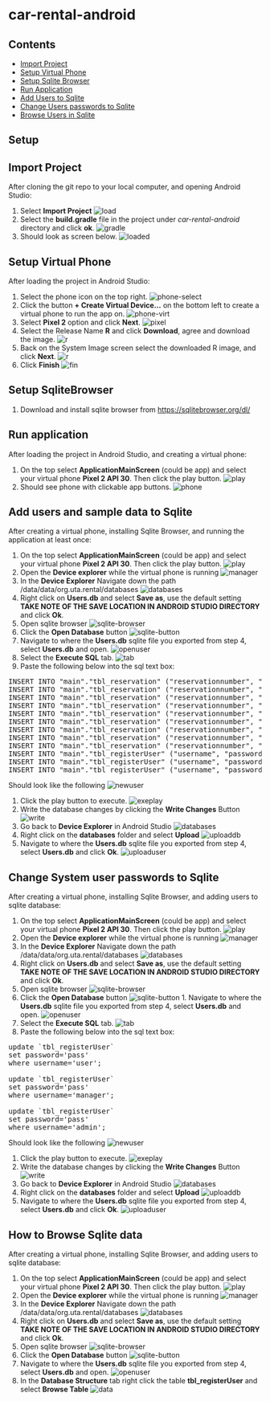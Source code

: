 # car-rental-android

## Contents
- [Import Project](#import-project)
- [Setup Virtual Phone](#setup-virtual-phone)
- [Setup Sqlite Browser](#setup-sqlitebrowser)
- [Run Application](#run-application)
- [Add Users to Sqlite](#add-users-to-sqlite)
- [Change Users passwords to Sqlite](#change-system-user-passwords-to-sqlite)
- [Browse Users in Sqlite](#how-to-browse-sqlite-data)

## Setup
## Import Project
After cloning the git repo to your local computer, and opening Android 
Studio:
1. Select **Import Project**
![load](/images/load-menu.png)
1. Select the **build.gradle** file in the project under *car-rental-android* directory
and click **ok**.
![gradle](/images/build-gradle.png)
1. Should look as screen below.
![loaded](/images/loaded.png)

## Setup Virtual Phone
After loading the project in Android Studio:
1. Select the phone icon on the top right.
![phone-select](/images/phone-select.png)
1. Click the button **+ Create Virtual Device...** on the bottom
left to create a virtual phone to run the app on.
![phone-virt](/images/phone-virt.png)
1. Select **Pixel 2** option and click **Next**.
![pixel](/images/pixel.png)
1. Select the Release Name **R** and click **Download**, agree and 
download the image.
![r](/images/R.png)
1. Back on the System Image screen select the downloaded R image,
and click **Next**.
![r](/images/R.png)
1. Click **Finish**
![fin](/images/finish.png)

## Setup SqliteBrowser
1. Download and install sqlite browser from https://sqlitebrowser.org/dl/

## Run application
After loading the project in Android Studio, and 
creating a virtual phone:
1. On the top select **ApplicationMainScreen** (could be app) and 
select your virtual phone **Pixel 2 API 30**. Then click
the play button.
![play](/images/play.png)
1. Should see phone with clickable app buttons.
![phone](/images/app.png)


## Add users and sample data to Sqlite
After creating a virtual phone, installing Sqlite Browser, and running the application at
least once:
1. On the top select **ApplicationMainScreen** (could be app) and 
select your virtual phone **Pixel 2 API 30**. Then click
the play button.
![play](/images/play.png)
1. Open the **Device explorer** while the virtual phone is running
![manager](/images/device-manager.png)
1. In the **Device Explorer** Navigate down the path /data/data/org.uta.rental/databases
![databases](/images/databases.png)
1. Right click on **Users.db** and select **Save as**, use the default setting **TAKE NOTE OF THE 
SAVE LOCATION IN ANDROID STUDIO DIRECTORY** and click **Ok**.
1. Open sqlite browser
![sqlite-browser](/images/sqlbrowser.png)
1. Click the **Open Database** button
![sqlite-button](/images/opendb.png)
1. Navigate to where the **Users.db** sqlite file you exported from step 4, select **Users.db**
and open.
![openuser](/images/openuser.png)
1. Select the **Execute SQL** tab.
![tab](/images/exesql.png)
1. Paste the following below into the sql text box:
<pre>
INSERT INTO "main"."tbl_reservation" ("reservationnumber", "carnumber", "carname", "capacity", "gps", "onstar", "siriusxm", "startdatetime", "enddatetime", "aamemberid", "username") VALUES ('7632446431449997424', '-2117454409', 'Sport', '0', '1', '0', '0', '2020-11-21T13:48:44.642', '2020-11-24T13:48:44.644', '1234', 'user');
INSERT INTO "main"."tbl_reservation" ("reservationnumber", "carnumber", "carname", "capacity", "gps", "onstar", "siriusxm", "startdatetime", "enddatetime", "aamemberid", "username") VALUES ('5794049876230268760', '1931493060', 'Sport', '0', '1', '0', '0', '2020-11-21T13:48:44.646', '2020-11-24T13:48:44.647', '1234', 'user');
INSERT INTO "main"."tbl_reservation" ("reservationnumber", "carnumber", "carname", "capacity", "gps", "onstar", "siriusxm", "startdatetime", "enddatetime", "aamemberid", "username") VALUES ('-5388477166748168499', '-1887331276', 'Sport', '2', '0', '0', '0', '2020-11-23T13:48:44.649', '2020-11-24T13:48:44.650', '1234', 'user');
INSERT INTO "main"."tbl_reservation" ("reservationnumber", "carnumber", "carname", "capacity", "gps", "onstar", "siriusxm", "startdatetime", "enddatetime", "aamemberid", "username") VALUES ('-5320169514147553650', '44903560', 'Sport', '3', '0', '0', '0', '2020-11-23T13:48:44.652', '2020-11-24T13:48:44.653', '1234', 'user');
INSERT INTO "main"."tbl_reservation" ("reservationnumber", "carnumber", "carname", "capacity", "gps", "onstar", "siriusxm", "startdatetime", "enddatetime", "aamemberid", "username") VALUES ('-2026810423496269269', '553020514', 'Sport', '0', '0', '0', '0', '2020-11-20T13:48:44.654', '2020-11-24T13:48:44.654', '1344', 'user');
INSERT INTO "main"."tbl_reservation" ("reservationnumber", "carnumber", "carname", "capacity", "gps", "onstar", "siriusxm", "startdatetime", "enddatetime", "aamemberid", "username") VALUES ('8873188197308195264', '-1655948228', 'Sport', '2', '0', '0', '0', '2020-11-23T13:48:44.655', '2020-11-24T13:48:44.656', '', 'user');
INSERT INTO "main"."tbl_reservation" ("reservationnumber", "carnumber", "carname", "capacity", "gps", "onstar", "siriusxm", "startdatetime", "enddatetime", "aamemberid", "username") VALUES ('9202782440243539233', '1049548057', 'Sport', '0', '0', '0', '0', '2020-11-23T13:48:44.658', '2020-11-24T13:48:44.659', '', 'user');
INSERT INTO "main"."tbl_reservation" ("reservationnumber", "carnumber", "carname", "capacity", "gps", "onstar", "siriusxm", "startdatetime", "enddatetime", "aamemberid", "username") VALUES ('-2046801816645851801', '-995273383', 'Sport', '1', '0', '0', '0', '2020-11-23T13:48:44.659', '2020-11-24T13:48:44.660', '', 'user');
INSERT INTO "main"."tbl_reservation" ("reservationnumber", "carnumber", "carname", "capacity", "gps", "onstar", "siriusxm", "startdatetime", "enddatetime", "aamemberid", "username") VALUES ('-4278400149759656163', '2067782975', 'Sport', '1', '0', '0', '0', '2020-11-20T13:48:44.662', '2020-11-24T13:48:44.663', '', 'user');
INSERT INTO "main"."tbl_registerUser" ("username", "password", "usertype", "utaid", "lastname", "firstname", "phone", "email", "streetaddress", "city", "state", "zipcode") VALUES ('user', 'password', 'user', '1234', 'doe', 'john', '2222222', 'foo@foo.com', 'foostreet', 'fooville', 'tx', '76244');
INSERT INTO "main"."tbl_registerUser" ("username", "password", "usertype", "utaid", "lastname", "firstname", "phone", "email", "streetaddress", "city", "state", "zipcode") VALUES ('admin', 'password', 'admin', '1234', 'doe', 'john', '2222222', 'foo@foo.com', 'foostreet', 'fooville', 'tx', '76244');
INSERT INTO "main"."tbl_registerUser" ("username", "password", "usertype", "utaid", "lastname", "firstname", "phone", "email", "streetaddress", "city", "state", "zipcode") VALUES ('manager', 'password', 'password', '1234', 'doe', 'john', '2222222', 'foo@foo.com', 'foostreet', 'fooville', 'tx', '76244');
</pre>
Should look like the following
![newuser](/images/new_users.png)
1. Click the play button to execute.
![exeplay](/images/exeplay.png)
1. Write the database changes by clicking the **Write Changes** Button
![write](/images/writedb.png)
1. Go back to **Device Explorer** in Android Studio
![databases](/images/databases.png)
1. Right click on the **databases** folder and select **Upload**
![uploaddb](/images/uploaddb.png)
1. Navigate to where the **Users.db** sqlite file you exported from step 4, select **Users.db** and
click **Ok**.
![uploaduser](/images/uploaduser.png)

## Change System user passwords to Sqlite
After creating a virtual phone, installing Sqlite Browser, and adding users to sqlite database:
1. On the top select **ApplicationMainScreen** (could be app) and 
select your virtual phone **Pixel 2 API 30**. Then click
the play button.
![play](/images/play.png)
1. Open the **Device explorer** while the virtual phone is running
![manager](/images/device-manager.png)
1. In the **Device Explorer** Navigate down the path /data/data/org.uta.rental/databases
![databases](/images/databases.png)
1. Right click on **Users.db** and select **Save as**, use the default setting **TAKE NOTE OF THE 
SAVE LOCATION IN ANDROID STUDIO DIRECTORY** and click **Ok**.
1. Open sqlite browser
![sqlite-browser](/images/sqlbrowser.png)
1. Click the **Open Database** button
![sqlite-button](/images/opendb.png) 1. Navigate to where the **Users.db** sqlite file you exported from step 4, select **Users.db**
and open.
![openuser](/images/openuser.png)
1. Select the **Execute SQL** tab.
![tab](/images/exesql.png)
1. Paste the following below into the sql text box:
<pre>
update `tbl_registerUser`
set password='pass'
where username='user';

update `tbl_registerUser`
set password='pass'
where username='manager';

update `tbl_registerUser`
set password='pass'
where username='admin';
</pre>
Should look like the following
![newuser](/images/new_users.png)
1. Click the play button to execute.
![exeplay](/images/exeplay.png)
1. Write the database changes by clicking the **Write Changes** Button
![write](/images/writedb.png)
1. Go back to **Device Explorer** in Android Studio
![databases](/images/databases.png)
1. Right click on the **databases** folder and select **Upload**
![uploaddb](/images/uploaddb.png)
1. Navigate to where the **Users.db** sqlite file you exported from step 4, select **Users.db** and
click **Ok**.
![uploaduser](/images/uploaduser.png)

## How to Browse Sqlite data
After creating a virtual phone, installing Sqlite Browser, and adding users to sqlite database:
1. On the top select **ApplicationMainScreen** (could be app) and 
select your virtual phone **Pixel 2 API 30**. Then click
the play button.
![play](/images/play.png)
1. Open the **Device explorer** while the virtual phone is running
![manager](/images/device-manager.png)
1. In the **Device Explorer** Navigate down the path /data/data/org.uta.rental/databases
![databases](/images/databases.png)
1. Right click on **Users.db** and select **Save as**, use the default setting **TAKE NOTE OF THE 
SAVE LOCATION IN ANDROID STUDIO DIRECTORY** and click **Ok**.
1. Open sqlite browser
![sqlite-browser](/images/sqlbrowser.png)
1. Click the **Open Database** button
![sqlite-button](/images/opendb.png)
1. Navigate to where the **Users.db** sqlite file you exported from step 4, select **Users.db**
and open.
![openuser](/images/openuser.png)
1. In the **Database Structure** tab right click the table **tbl_registerUser** and select
**Browse Table**
![data](/images/data.png)
